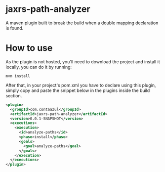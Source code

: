 # jaxrs-path-analyzer
A maven plugin built to break the build when a double mapping declaration is found.

# How to use

As the plugin is not hosted, you'll need to download the project and install it locally, you can do it by running:

`mvn install`

After that, in your project's pom.xml you have to declare using this plugin, simply copy and paste the snippet below in the plugins inside the build section.

```xml
<plugin>
  <groupId>com.contaazul</groupId>
  <artifactId>jaxrs-path-analyzer</artifactId>
  <version>0.0.1-SNAPSHOT</version>
  <executions>
    <execution>
      <id>analyze-paths</id>
      <phase>install</phase>
      <goals>
        <goal>analyze-paths</goal>
      </goals>
    </execution>
  </executions>
</plugin>
```
